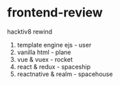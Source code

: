 # frontend-review
hacktiv8 rewind

1. template engine ejs - user
2. vanilla html - plane
3. vue & vuex - rocket
4. react & redux - spaceship
5. reactnative & realm - spacehouse
